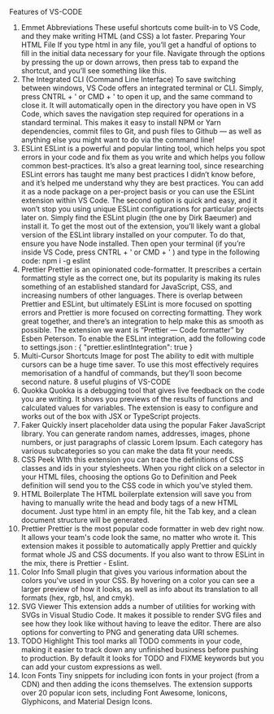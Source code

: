 Features of VS-CODE
1. Emmet Abbreviations
These useful shortcuts come built-in to VS Code, and they make writing HTML (and CSS) a lot faster.
Preparing Your HTML File
If you type html in any file, you’ll get a handful of options to fill in the initial data necessary for your file. Navigate through the options by pressing the up or down arrows, then press tab to expand the shortcut, and you’ll see something like this.
2. The Integrated CLI (Command Line Interface)
To save switching between windows, VS Code offers an integrated terminal or CLI. Simply, press CNTRL + ' or CMD + ' to open it up, and the same command to close it. It will automatically open in the directory you have open in VS Code, which saves the navigation step required for operations in a standard terminal.
This makes it easy to install NPM or Yarn dependencies, commit files to Git, and push files to Github — as well as anything else you might want to do via the command line!
3. ESLint
ESLint is a powerful and popular linting tool, which helps you spot errors in your code and fix them as you write and which helps you follow common best-practices. It’s also a great learning tool, since researching ESLint errors has taught me many best practices I didn’t know before, and it’s helped me understand why they are best practices.
You can add it as a node package on a per-project basis or you can use the ESLint extension within VS Code. The second option is quick and easy, and it won’t stop you using unique ESLint configurations for particular projects later on. Simply find the ESLint plugin (the one by Dirk Baeumer) and install it.
To get the most out of the extension, you’ll likely want a global version of the ESLint library installed on your computer. To do that, ensure you have Node installed. Then open your terminal (if you’re inside VS Code, press CNTRL + ' or CMD + ' ) and type in the following code:
npm i -g eslint
4. Prettier
Prettier is an opinionated code-formatter. It prescribes a certain formatting style as the correct one, but its popularity is making its rules something of an established standard for JavaScript, CSS, and increasing numbers of other languages.
There is overlap between Prettier and ESLint, but ultimately ESLint is more focused on spotting errors and Prettier is more focused on correcting formatting. They work great together, and there’s an integration to help make this as smooth as possible.
The extension we want is “Prettier — Code formatter” by Esben Peterson. To enable the ESLint integration, add the following code to settings.json :
{ "prettier.eslintIntegration": true }
5. Multi-Cursor Shortcuts
Image for post
The ability to edit with multiple cursors can be a huge time saver. To use this most effectively requires memorisation of a handful of commands, but they’ll soon become second nature.
8 useful plugins of VS-CODE
1. Quokka
Quokka is a debugging tool that gives live feedback on the code you are writing. It shows you previews of the results of functions and calculated values for variables. The extension is easy to configure and works out of the box with JSX or TypeScript projects.
2. Faker
Quickly insert placeholder data using the popular Faker JavaScript library. You can generate random names, addresses, images, phone numbers, or just paragraphs of classic Lorem Ipsum. Each category has various subcategories so you can make the data fit your needs.
3. CSS Peek
WIth this extension you can trace the definitions of CSS classes and ids in your stylesheets. When you right click on a selector in your HTML files, choosing the options Go to Definition and Peek definition will send you to the CSS code in which you've styled them.
4. HTML Boilerplate
The HTML boilerplate extension will save you from having to manually write the head and body tags of a new HTML document. Just type html in an empty file, hit the Tab key, and a clean document structure will be generated.
5. Prettier
Prettier is the most popular code formatter in web dev right now. It allows your team's code look the same, no matter who wrote it. This extension makes it possible to automatically apply Prettier and quickly format whole JS and CSS documents. If you also want to throw ESLint in the mix, there is Prettier - Eslint.
5. Color Info
Small plugin that gives you various information about the colors you've used in your CSS. By hovering on a color you can see a larger preview of how it looks, as well as info about its translation to all formats (hex, rgb, hsl, and cmyk).
6. SVG Viewer
This extension adds a number of utilities for working with SVGs in Visual Studio Code. It makes it possible to render SVG files and see how they look like without having to leave the editor. There are also options for converting to PNG and generating data URI schemes.
7. TODO Highlight
This tool marks all TODO comments in your code, making it easier to track down any unfinished business before pushing to production. By default it looks for TODO and FIXME keywords but you can add your custom expressions as well.
8. Icon Fonts
Tiny snippets for including icon fonts in your project (from a CDN) and then adding the icons themselves. The extension supports over 20 popular icon sets, including Font Awesome, Ionicons, Glyphicons, and Material Design Icons.
